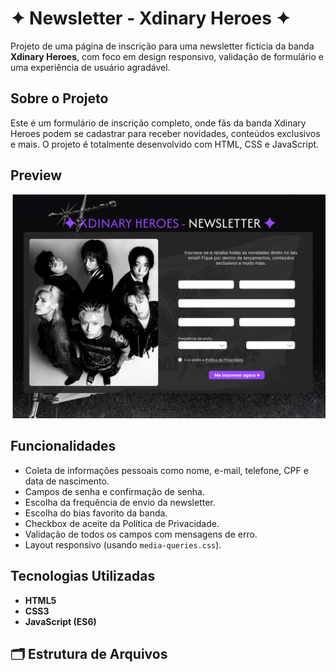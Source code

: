 # ✦ Newsletter - Xdinary Heroes ✦

Projeto de uma página de inscrição para uma newsletter fictícia da banda **Xdinary Heroes**, com foco em design responsivo, validação de formulário e uma experiência de usuário agradável.

## Sobre o Projeto

Este é um formulário de inscrição completo, onde fãs da banda Xdinary Heroes podem se cadastrar para receber novidades, conteúdos exclusivos e mais. O projeto é totalmente desenvolvido com HTML, CSS e JavaScript.

## Preview

![Preview da página](images/preview-xh.png) 

## Funcionalidades

- Coleta de informações pessoais como nome, e-mail, telefone, CPF e data de nascimento.
- Campos de senha e confirmação de senha.
- Escolha da frequência de envio da newsletter.
- Escolha do bias favorito da banda.
- Checkbox de aceite da Política de Privacidade.
- Validação de todos os campos com mensagens de erro.
- Layout responsivo (usando `media-queries.css`).

## Tecnologias Utilizadas

- **HTML5**
- **CSS3**
- **JavaScript (ES6)**

## 🗂 Estrutura de Arquivos



